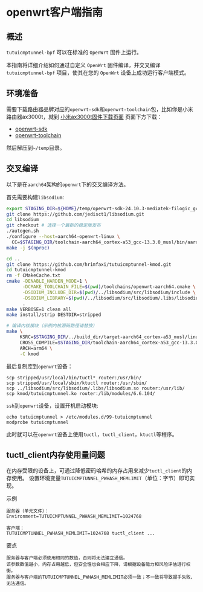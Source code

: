 # openwrt客户端指南

## 概述

`tutuicmptunnel-bpf` 可以在标准的 `OpenWrt` 固件上运行。

本指南将详细介绍如何通过自定义 `OpenWrt` 固件编译，并交叉编译 `tutuicmptunnel-bpf` 项目，使其在您的 `OpenWrt` 设备上成功运行客户端模式。

## 环境准备

需要下载路由器品牌对应的`openwrt-sdk`和`openwrt-toolchain`包，比如你是小米路由器ax3000t，就到
[小米ax3000t固件下载页面](https://downloads.openwrt.org/releases/24.10.3/targets/mediatek/filogic/)
页面下方下载：
- [openwrt-sdk](https://downloads.openwrt.org/releases/24.10.3/targets/mediatek/filogic/openwrt-sdk-24.10.3-mediatek-filogic_gcc-13.3.0_musl.Linux-x86_64.tar.zst)
- [openwrt-toolchain](https://downloads.openwrt.org/releases/24.10.3/targets/mediatek/filogic/openwrt-toolchain-24.10.3-mediatek-filogic_gcc-13.3.0_musl.Linux-x86_64.tar.zst)

然后解压到`~/temp`目录。

## 交叉编译

以下是在`aarch64`架构的`openwrt`下的交叉编译方法。

首先需要构建`libsodium`:

```bash
export STAGING_DIR=${HOME}/temp/openwrt-sdk-24.10.3-mediatek-filogic_gcc-13.3.0_musl.Linux-x86_64/staging_dir
git clone https://github.com/jedisct1/libsodium.git
cd libsodium
git checkout # 选择一个最新的稳定版发布
./autogen.sh
./configure --host=aarch64-openwrt-linux \
  CC=$STAGING_DIR/toolchain-aarch64_cortex-a53_gcc-13.3.0_musl/bin/aarch64-openwrt-linux-gcc
make -j $(nproc)
```

```bash
cd ..
git clone https://github.com/hrimfaxi/tutuicmptunnel-kmod.git
cd tutuicmptunnel-kmod
rm -f CMakeCache.txt
cmake -DENABLE_HARDEN_MODE=1 \
      -DCMAKE_TOOLCHAIN_FILE=$(pwd)/toolchains/openwrt-aarch64.cmake \
      -DSODIUM_INCLUDE_DIR=$(pwd)/../libsodium/src/libsodium/include \
      -DSODIUM_LIBRARY=$(pwd)/../libsodium/src/libsodium/.libs/libsodium.so \
      .
make VERBOSE=1 clean all
make install/strip DESTDIR=stripped

# 编译内核模块（示例内核源码路径请替换）
make \
     KSRC=$STAGING_DIR/../build_dir/target-aarch64_cortex-a53_musl/linux-mediatek_filogic/linux-6.6.104 \
     CROSS_COMPILE=$STAGING_DIR/toolchain-aarch64_cortex-a53_gcc-13.3.0_musl/bin/aarch64-openwrt-linux- \
     ARCH=arm64 \
     -C kmod
```

最后复制库到`openwrt`设备：

```
scp stripped/usr/local/bin/tuctl* router:/usr/bin/
scp stripped/usr/local/sbin/ktuctl router:/usr/sbin/
scp ../libsodium/src/libsodium/.libs/libsodium.so router:/usr/lib/
scp kmod/tutuicmptunnel.ko router:/lib/modules/6.6.104/
```

`ssh`到`openwrt`设备，设置开机启动模块:

```
echo tutuicmptunnel > /etc/modules.d/99-tutuicmptunnel
modprobe tutuicmptunnel
```

此时就可以在`openwrt`设备上使用`tuctl`，`tuctl_client`，`ktuctl`等程序。

## tuctl_client内存使用量问题

在内存受限的设备上，可通过降低密码哈希的内存占用来减少`tuctl_client`的内存使用。
设置环境变量`TUTUICMPTUNNEL_PWHASH_MEMLIMIT`（单位：字节）即可实现。

示例

    服务器（单元文件）：
    Environment=TUTUICMPTUNNEL_PWHASH_MEMLIMIT=1024768

    客户端：
    TUTUICMPTUNNEL_PWHASH_MEMLIMIT=1024768 tuctl_client ...

要点

    服务器与客户端必须使用相同的数值，否则将无法建立通信。
    该参数数值越小，内存占用越低，但安全性也会相应下降，请根据设备能力和风险评估进行权衡。
    服务器与客户端的TUTUICMPTUNNEL_PWHASH_MEMLIMIT必须一致；不一致将导致握手失败、无法通信。
